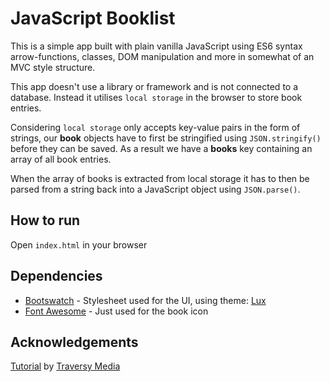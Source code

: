# JavaScript Booklist

This is a simple app built with plain vanilla JavaScript using ES6 syntax arrow-functions, classes, DOM manipulation and more in somewhat of an MVC style structure.

This app doesn't use a library or framework and is not connected to a database. Instead it utilises `local storage` in the browser to store book entries.

Considering `local storage` only accepts key-value pairs in the form of strings, our <b>book</b> objects have to first be stringified using `JSON.stringify()` before they can be saved. As a result we have a <b>books</b> key containing an array of all book entries.

When the array of books is extracted from local storage it has to then be parsed from a string back into a JavaScript object using `JSON.parse()`.

## How to run

Open `index.html` in your browser

## Dependencies

- [Bootswatch](https://bootswatch.com) - Stylesheet used for the UI, using theme: [Lux](https://bootswatch.com/lux/)
- [Font Awesome](https://fontawesome.com) - Just used for the book icon

## Acknowledgements

[Tutorial](https://www.youtube.com/watch?v=JaMCxVWtW58&list=WL&index=6&t=98s) by [Traversy Media](https://www.youtube.com/channel/UC29ju8bIPH5as8OGnQzwJyA)
